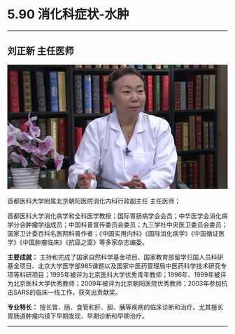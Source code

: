 # 5.90 消化科症状-水肿

---

## 刘正新 主任医师

![1679370787568](image/c05_090/1679370787568.png)

首都医科大学附属北京朝阳医院消化内科行政副主任 主任医师；

首都医科大学消化病学和全科医学教授；国际胃肠病学会会员；中华医学会消化病学分会肿瘤学组成员；中国科普宣传委员会委员；九三学社中央医卫委员会委员；国家卫计委百科名医网科普作者；《中国实用内科》《国际消化病学》《中国循证医学》《中国肿瘤临床》《抗癌之窗》等多家杂志编委。

**主要成就：** 主持和完成了国家自然科学基金项目、国家教育部留学归国人员科研基金项目、北京大学医学部985课题以及国家中医药管理局中医药科学技术研究专项等科研项目；1995年被评为北京医科大学优秀青年教师；1996年、1999年被评为北京医科大学优秀教师；2009年被评为北京朝阳医院优秀教师；2003年参加抗击SARS的临床一线工作，获突出贡献奖。

**专业特长：** 擅长胃、肠、食管和肝、胆、胰等疾病的临床诊断和治疗。尤其擅长胃肠道肿瘤内镜下早期发现、早期诊断和早期治疗。

---
